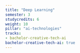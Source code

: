 ```yaml
---
title: "Deep Learning"
semester: 3
studycredits: 6
weight: 10
pillar: "ai-technologies"
tracks:
- bachelor-creative-tech-ai
bachelor-creative-tech-ai: true
---
```

